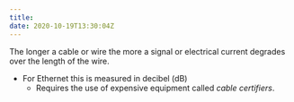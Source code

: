 ```yaml
---
title: 
date: 2020-10-19T13:30:04Z
---
```


The longer a cable or wire the more a signal or electrical current degrades over the length of the wire.

-   For Ethernet this is measured in decibel (dB)
    -   Requires the use of expensive equipment called *cable certifiers*.

